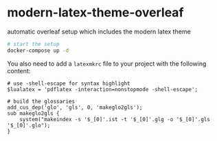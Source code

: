 # modern-latex-theme-overleaf

automatic overleaf setup which includes the modern latex theme

```sh
# start the setup
docker-compose up -d
```

You also need to add a `latexmkrc` file to your project with the following content:

```
# use -shell-escape for syntax highlight
$lualatex = 'pdflatex -interaction=nonstopmode -shell-escape';

# build the glossaries
add_cus_dep('glo', 'gls', 0, 'makeglo2gls');
sub makeglo2gls {
    system("makeindex -s '$_[0]'.ist -t '$_[0]'.glg -o '$_[0]'.gls '$_[0]'.glo");
}
```
